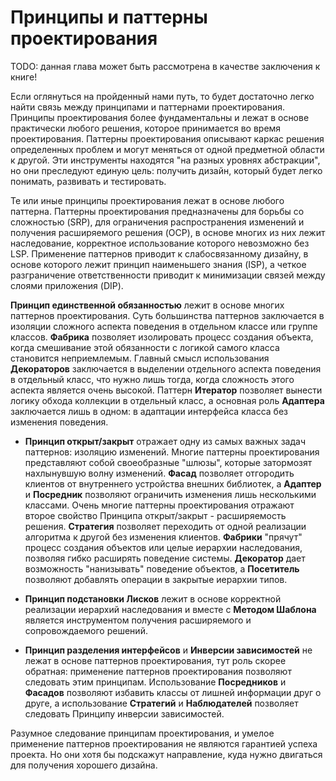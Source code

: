 # Принципы и паттерны проектирования

TODO: данная глава может быть рассмотрена в качестве заключения к книге!

Если оглянуться на пройденный нами путь, то будет достаточно легко найти связь между принципами и паттернами проектирования. Принципы проектирования более фундаментальны и лежат в основе практически любого решения, которое принимается во время проектирования. Паттерны проектирования описывают каркас решения определенных проблем и могут меняться от одной предметной области к другой. Эти инструменты находятся "на разных уровнях абстракции", но они преследуют единую цель: получить дизайн, который будет легко понимать, развивать и тестировать.

Те или иные принципы проектирования лежат в основе любого паттерна. Паттерны проектирования предназначены для борьбы со сложностью (SRP), для ограничения распространения изменений и получения расширяемого решения (OCP), в основе многих из них лежит наследование, корректное использование которого невозможно без LSP. Применение паттернов приводит к слабосвязанному дизайну, в основе которого лежит принцип наименьшего знания (ISP), а четкое разграничение ответственности приводит к минимизации связей между слоями приложения (DIP).

**Принцип единственной обязанностью** лежит в основе многих паттернов проектирования. Суть большинства паттернов заключается в изоляции сложного аспекта поведения в отдельном классе или группе классов. **Фабрика** позволяет изолировать процесс создания объекта, когда смешивание этой обязанности с логикой самого класса становится неприемлемым. Главный смысл использования **Декораторов** заключается в выделении отдельного аспекта поведения в отдельный класс, что нужно лишь тогда, когда сложность этого аспекта является очень высокой. Паттерн **Итератор** позволяет вынести логику обхода коллекции в отдельный класс, а основная роль **Адаптера** заключается лишь в одном: в адаптации интерфейса класса без изменения поведения.

* **Принцип открыт/закрыт** отражает одну из самых важных задач паттернов: изоляцию изменений.  Многие паттерны проектирования представляют собой своеобразные "шлюзы", которые затормозят нахлынувшую волну изменений. **Фасад** позволяет отгородить клиентов от внутреннего устройства внешних библиотек, а **Адаптер** и **Посредник** позволяют ограничить изменения лишь несколькими классами. 
Очень многие паттерны проектирования отражают второе свойство Принципа открыт/закрыт - расширяемость решения. **Стратегия** позволяет переходить от одной реализации алгоритма к другой без изменения клиентов. **Фабрики** "прячут" процесс создания объектов или целые иерархии наследования, позволяя гибко расширять поведение системы. **Декоратор** дает возможность "нанизывать" поведение объектов, а **Посетитель** позволяют добавлять операции в закрытые иерархии типов.

* **Принцип подстановки Лисков** лежит в основе корректной реализации иерархий наследования и вместе с **Методом Шаблона** является инструментом получения расширяемого и сопровождаемого решений.

* **Принцип разделения интерфейсов** и **Инверсии зависимостей** не лежат в основе паттернов проектирования, тут роль скорее обратная: применение паттернов проектирования позволяют следовать этим принципам. Использование **Посредников** и **Фасадов** позволяют избавить классы от лишней информации друг о друге, а использование **Стратегий** и **Наблюдателей** позволяет следовать Принципу инверсии зависимостей.

Разумное следование принципам проектирования, и умелое применение паттернов проектирования не являются гарантией успеха проекта. Но они хотя бы подскажут направление, куда нужно двигаться для получения хорошего дизайна.